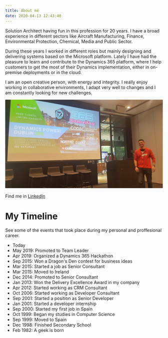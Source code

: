 ```yaml
---
title: About me
date: 2020-04-13 12:43:40
---
```

Solution Architect having fun in this profession for 20 years. I have a broad experience in different sectors like Aircraft Manufacturing, Finance, Environmental Protection, Chemical, Media and Public Sector.

During these years I worked in different roles but mainly designing and delivering systems based on the Microsoft platform. Lately I have had the pleasure to learn and contribute to the Dynamics 365 platform, where I help customers to get the most of their Dynamics implementation, either in on-premise deployments or in the cloud. 

I am an open creative person, with energy and integrity. I really enjoy working in collaborative environments, I adapt very well to changes and I am constantly looking for new challenges.

![Having fun in the last Dublin D365 Saturday](me/Image1.png)


Find me in [LinkedIn](https://www.linkedin.com/in/cristhianfernandez")

# My Timeline

See some of the events that took place during my personal and proffesional career. 

- Today
- May 2019: Promoted to Team Leader
- Apr 2019: Organized a Dynamics 365 Hackathon
- Sep 2015: Won a Dragon's Den contest for business ideas
- Mar 2015: Started a job as Senior Consultant
- Mar 2015: Moved to Ireland
- Dec 2014: Promoted to Senior Consultant
- Jan 2013: Won the Delivery Excellence Award in my company
- Apr 2012: Started working as CRM Consultant
- Oct 2006: Started working as Developer Consultant
- Sep 2001: Started a position as Senior Developer
- Jan 2001: Started a developer internship
- Sep 2000: Started my first job in Spain
- Oct 1999: Began my studies in Computer Science
- Sep 1999: Moved to Spain
- Dec 1998: Finished Secondary School
- Feb 1982: A geek is born